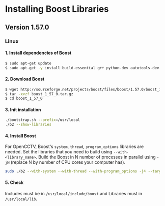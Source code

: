 # Installing Boost Libraries
## Version 1.57.0
### Linux
#### 1. Install dependencies of Boost
```sh
$ sudo apt-get update
$ sudo apt-get -y install build-essential g++ python-dev autotools-dev libicu-dev libbz2-dev libzip-dev
```
#### 2. Download Boost
```sh
$ wget http://sourceforge.net/projects/boost/files/boost/1.57.0/boost_1_57_0.tar.gz
$ tar -xvzf boost_1_57_0.tar.gz
$ cd boost_1_57_0
```
#### 3. Init installation
```sh
./bootstrap.sh --prefix=/usr/local
./b2 --show-libraries
```
#### 4. Install Boost
For OpenCCTV, Boost's `system`, `thread`, `program_options` libraries are needed. Set the libraries that you need to build using `--with-<library_name>`.
Build the Boost in N number of processes in parallel using `-jN` (replace N by number of CPU cores your computer has).
```sh
sudo ./b2 --with-system --with-thread --with-program_options -j4 --target=shared,static install 
```

#### 5. Check
Includes must be in `/usr/local/include/boost` and Libraries must in `/usr/local/lib`.
